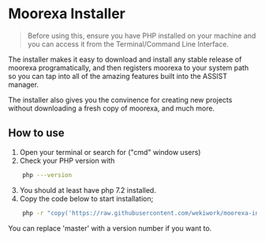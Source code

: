 # Moorexa Installer

> Before using this, ensure you have PHP installed on your machine and you can access it from the Terminal/Command Line Interface.

The installer makes it easy to download and install any stable release of moorexa programatically, and then registers moorexa to your system path so you can tap into all of the amazing features built into the ASSIST manager.

The installer also gives you the convinence for creating new projects without downloading a fresh copy of moorexa, and much more.


## How to use
1. Open your terminal or search for ("cmd" window users)
2. Check your PHP version with 
```bash
	php ---version
```
3. You should at least have php 7.2 installed.
4. Copy the code below to start installation;
```bash
	php -r "copy('https://raw.githubusercontent.com/wekiwork/moorexa-installer/master/installer.php', 'installer.php');"; php installer.php;
```
You can replace 'master' with a version number if you want to.